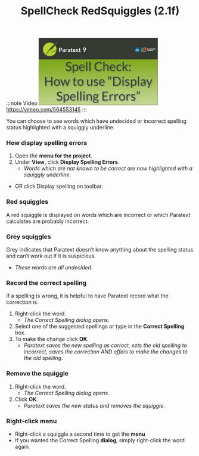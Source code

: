 ﻿---
title: SpellCheck RedSquiggles (2.1f)
---

:::note Video
[![ ](../../media/2.1f.png)](https://vimeo.com/564553145)  
https://vimeo.com/564553145
:::

You can choose to see words which have undecided or incorrect spelling status highlighted with a squiggly underline.

### How display spelling errors

1.  Open the **menu for the project**.
1.  Under **View**, click **Display Spelling Errors**.  
    - *Words which are not known to be correct are now highlighted with a squiggly underline*.
-  OR click Display spelling on toolbar.

### Red squiggles

A red squiggle is displayed on words which are incorrect or which Paratext calculates are probably incorrect.

### Grey squiggles

Grey indicates that Paratext doesn’t know anything about the spelling status and can’t work out if it is suspicious.
-   *These words are all undecided*.



### Record the correct spelling

If a spelling is wrong, it is helpful to have Paratext record what the correction is.

1.  Right-click the word.  
    -  *The Correct Spelling dialog opens*.
1.  Select one of the suggested spellings or type in the **Correct Spelling** box.
1.  To make the change click **OK**.  
    -  *Paratext saves the new spelling as correct, sets the old spelling to incorrect, saves the correction AND offers to make the changes to the old spelling*.
### Remove the squiggle

1.  Right-click the word.  
    -  *The Correct Spelling dialog opens*.  
1.  Click **OK**. 
    -  *Paratext saves the new status and removes the squiggle*.



#####

### Right-click menu

-  Right-click a squiggle a second time to get the **menu**
-  If you wanted the Correct Spelling **dialog**, simply right-click the word again.


